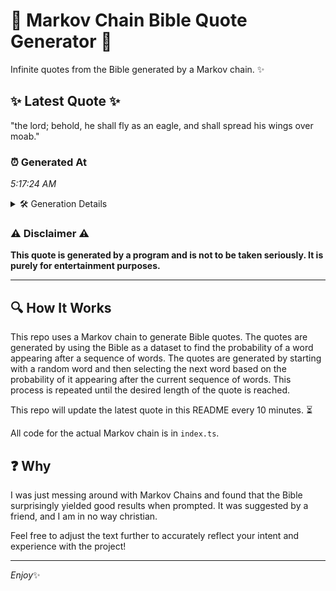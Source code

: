 # 📖 Markov Chain Bible Quote Generator 📖

Infinite quotes from the Bible generated by a Markov chain. ✨

## ✨ Latest Quote ✨
"the lord; behold, he shall fly as an eagle, and shall spread his wings over moab."

### ⏰ Generated At
*5:17:24 AM*

<details>
    <summary>🛠️ Generation Details</summary>
    <p>
        <strong>🌱 Seed:</strong> the<br>
        <strong>🔄 Iterations:</strong> 15<br>
        <strong>📜 Context History:</strong><br>[ the ]: lord;<br>[ the, lord; ]: behold,<br>[ the, lord;, behold, ]: he<br>[ the, lord;, behold,, he ]: shall<br>[ the, lord;, behold,, he, shall ]: fly<br>[ the, lord;, behold,, he, shall, fly ]: as<br>[ lord;, behold,, he, shall, fly, as ]: an<br>[ behold,, he, shall, fly, as, an ]: eagle,<br>[ he, shall, fly, as, an, eagle, ]: and<br>[ shall, fly, as, an, eagle,, and ]: shall<br>[ fly, as, an, eagle,, and, shall ]: spread<br>[ as, an, eagle,, and, shall, spread ]: his<br>[ an, eagle,, and, shall, spread, his ]: wings<br>[ eagle,, and, shall, spread, his, wings ]: over<br>[ and, shall, spread, his, wings, over ]: moab.<br>
    </p>
</details>

### ⚠️ Disclaimer ⚠️
**This quote is generated by a program and is not to be taken seriously. It is purely for entertainment purposes.**

---

## 🔍 How It Works

This repo uses a Markov chain to generate Bible quotes. The quotes are generated by using the Bible as a dataset to find the probability of a word appearing after a sequence of words. The quotes are generated by starting with a random word and then selecting the next word based on the probability of it appearing after the current sequence of words. This process is repeated until the desired length of the quote is reached.

This repo will update the latest quote in this README every 10 minutes. ⏳

All code for the actual Markov chain is in `index.ts`.

## ❓ Why

I was just messing around with Markov Chains and found that the Bible surprisingly yielded good results when prompted. 
It was suggested by a friend, and I am in no way christian.

Feel free to adjust the text further to accurately reflect your intent and experience with the project!

---

*Enjoy*✨
